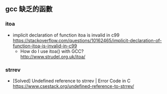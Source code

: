 ## gcc 缺乏的函數

### itoa
- implicit declaration of function itoa is invalid in c99
  <br>https://stackoverflow.com/questions/10162465/implicit-declaration-of-function-itoa-is-invalid-in-c99
  - How do I use itoa() with GCC?
    <br>http://www.strudel.org.uk/itoa/

### strrev
- [Solved] Undefined reference to strrev | Error Code in C
  <br>https://www.csestack.org/undefined-reference-to-strrev/
